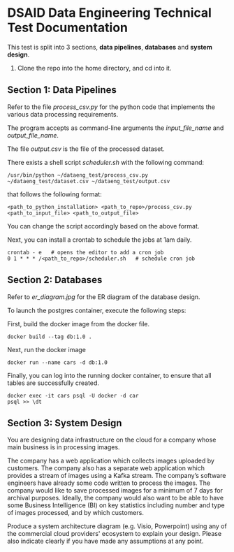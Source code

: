 # DSAID Data Engineering Technical Test Documentation

This test is split into 3 sections, **data pipelines**, **databases** and **system design**. 

1. Clone the repo into the home directory, and cd into it.

## Section 1: Data Pipelines
Refer to the file *process_csv.py* for the python code that implements the various data processing requirements.

The program accepts as command-line arguments the *input_file_name* and *output_file_name*.

The file *output.csv* is the file of the processed dataset.

There exists a shell script *scheduler.sh* with the following command:

    /usr/bin/python ~/dataeng_test/process_csv.py ~/dataeng_test/dataset.csv ~/dataeng_test/output.csv
 
that follows the following format:

    <path_to_python_installation> <path_to_repo>/process_csv.py <path_to_input_file> <path_to_output_file>

You can change the script accordingly based on the above format.

Next, you can install a crontab to schedule the jobs at 1am daily.

    crontab - e   # opens the editor to add a cron job
    0 1 * * * /<path_to_repo>/scheduler.sh   # schedule cron job


## Section 2: Databases
Refer to *er_diagram.jpg* for the ER diagram of the database design.

To launch the postgres container, execute the following steps:

First, build the docker image from the docker file.

    docker build --tag db:1.0 .

Next, run the docker image

    docker run --name cars -d db:1.0

Finally, you can log into the running docker container, to ensure that all tables are successfully created.

    docker exec -it cars psql -U docker -d car
    psql >> \dt 

## Section 3: System Design
You are designing data infrastructure on the cloud for a company whose main business is in processing images. 

The company has a web application which collects images uploaded by customers. The company also has a separate web application which provides a stream of images using a Kafka stream. The company’s software engineers have already some code written to process the images. The company  would like to save processed images for a minimum of 7 days for archival purposes. Ideally, the company would also want to be able to have some Business Intelligence (BI) on key statistics including number and type of images processed, and by which customers.

Produce a system architecture diagram (e.g. Visio, Powerpoint) using any of the commercial cloud providers' ecosystem to explain your design. Please also indicate clearly if you have made any assumptions at any point.


